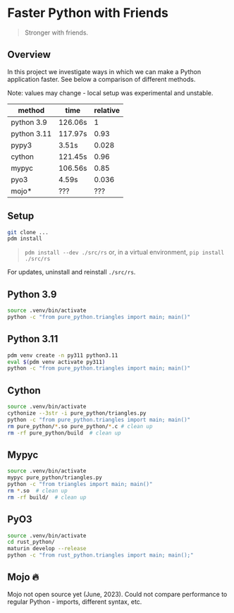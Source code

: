 # Faster Python with Friends

> Stronger with friends.

## Overview

In this project we investigate ways in which we can make a Python application faster. See below a comparison of different methods.

Note: values may change - local setup was experimental and unstable.

| method      | time    | relative |
| ----------- | ------- | -------- |
| python 3.9  | 126.06s | 1        |
| python 3.11 | 117.97s | 0.93     |
| pypy3       | 3.51s   | 0.028    |
| cython      | 121.45s | 0.96     |
| mypyc       | 106.56s | 0.85     |
| pyo3        | 4.59s   | 0.036    |
| mojo*       | ???     | ???      |


## Setup

```bash
git clone ...
pdm install
```

> `pdm install --dev ./src/rs` or, in a virtual environment, `pip install ./src/rs`

For updates, uninstall and reinstall `./src/rs`.

## Python 3.9

```bash
source .venv/bin/activate
python -c "from pure_python.triangles import main; main()"
```

## Python 3.11

```bash
pdm venv create -n py311 python3.11
eval $(pdm venv activate py311)
python -c "from pure_python.triangles import main; main()"
```

## Cython

```bash
source .venv/bin/activate
cythonize --3str -i pure_python/triangles.py
python -c "from pure_python.triangles import main; main()"
rm pure_python/*.so pure_python/*.c # clean up
rm -rf pure_python/build  # clean up
```

## Mypyc

```bash
source .venv/bin/activate
mypyc pure_python/triangles.py
python -c "from triangles import main; main()"
rm *.so  # clean up
rm -rf build/  # clean up
```

## PyO3

```bash
source .venv/bin/activate
cd rust_python/
maturin develop --release
python -c "from rust_python.triangles import main; main();"
```

## Mojo 🔥

Mojo not open source yet (June, 2023).
Could not compare performance to regular Python - imports, different syntax, etc.
